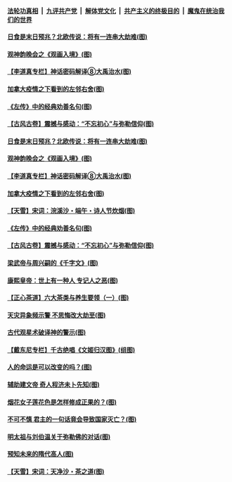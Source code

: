 ####  [法轮功真相](../../../../basic/blob/master/README.md?t=06232202) &nbsp;|&nbsp; [九评共产党](../../../../9ping.md/blob/master/README.md?t=06232202) &nbsp;|&nbsp; [解体党文化](../../../../jtdwh.md/blob/master/README.md?t=06232202)  &nbsp;|&nbsp; [共产主义的终极目的](../../../../gczydzjmd.md/blob/master/README.md?t=06232202) &nbsp;|&nbsp; [魔鬼在统治我们的世界](../../../../mgztzwmdsj.md/blob/master/README.md?t=06232202) 

#### [日食是末日预兆？北欧传说：将有一连串大劫难(图)](../pages/p7/936700.md?t=06232202) 

#### [观神韵晚会之《观画入境》(图)](../pages/p7/935454.md?t=06232202) 

#### [【李道真专栏】神话密码解译⑧大禹治水(图)](../pages/p7/937066.md?t=06232202) 

#### [加拿大疫情之下看到的左邻右舍(图)](../pages/p7/937068.md?t=06232202) 

#### [《左传》中的经典劝善名句(图)](../pages/p7/936916.md?t=06232202) 

#### [【古风古卷】震撼与感动：“不忘初心”与弥勒信仰(图)](../pages/p7/937137.md?t=06232202) 

#### [日食是末日预兆？北欧传说：将有一连串大劫难(图)](../pages/p7/936700.md?t=06232202) 

#### [观神韵晚会之《观画入境》(图)](../pages/p7/935454.md?t=06232202) 

#### [【李道真专栏】神话密码解译⑧大禹治水(图)](../pages/p7/937066.md?t=06232202) 

#### [加拿大疫情之下看到的左邻右舍(图)](../pages/p7/937068.md?t=06232202) 

#### [【天雪】宋词：浣溪沙・端午・诗人节炊烟(图)](../pages/p7/937130.md?t=06232202) 

#### [《左传》中的经典劝善名句(图)](../pages/p7/936916.md?t=06232202) 

#### [【古风古卷】震撼与感动：“不忘初心”与弥勒信仰(图)](../pages/p7/937137.md?t=06232202) 

#### [梁武帝与周兴嗣的《千字文》(图)](../pages/p7/936914.md?t=06232202) 

#### [康熙皇帝：世上有一种人 专记人之恶(图)](../pages/p7/937141.md?t=06232202) 

#### [【正心茶道】六大茶类与养生要领（一）(图)](../pages/p7/936910.md?t=06232202) 

#### [天灾异象频示警 不思悔改大劫至(图)](../pages/p7/937076.md?t=06232202) 

#### [古代观星术破译神的警示(图)](../pages/p7/936938.md?t=06232202) 

#### [【戴东尼专栏】千古绝唱《文姬归汉图》(组图)](../pages/p7/933598.md?t=06232202) 

#### [人的命运是可以改变的吗？(图)](../pages/p7/936633.md?t=06232202) 

#### [辅助建文帝 奇人程济未卜先知(图)](../pages/p7/936751.md?t=06232202) 

#### [烟花女子莲花色是怎样修成正果的？(图)](../pages/p7/936627.md?t=06232202) 

#### [不可不慎 君主的一句话竟会导致国家灭亡？(图)](../pages/p7/936921.md?t=06232202) 

#### [明太祖与刘伯温关于弥勒佛的对话(图)](../pages/p7/936918.md?t=06232202) 

#### [预知未来的隋代高人(图)](../pages/p7/936519.md?t=06232202) 

#### [【天雪】宋词：天净沙・茶之道(图)](../pages/p7/936606.md?t=06232202) 

